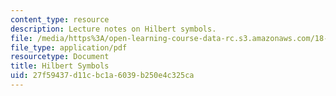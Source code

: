 ```yaml
---
content_type: resource
description: Lecture notes on Hilbert symbols.
file: /media/https%3A/open-learning-course-data-rc.s3.amazonaws.com/18-786-number-theory-ii-class-field-theory-spring-2016/27f59437d11cbc1a6039b250e4c325ca_MIT18_786S16_lec2.pdf
file_type: application/pdf
resourcetype: Document
title: Hilbert Symbols
uid: 27f59437-d11c-bc1a-6039-b250e4c325ca
---
```


